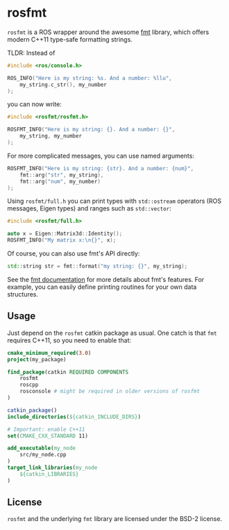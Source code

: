 
rosfmt
======

`rosfmt` is a ROS wrapper around the awesome [fmt] library, which offers
modern C++11 type-safe formatting strings.

TLDR: Instead of

```C++
#include <ros/console.h>

ROS_INFO("Here is my string: %s. And a number: %llu",
    my_string.c_str(), my_number
);
```

you can now write:

```C++
#include <rosfmt/rosfmt.h>

ROSFMT_INFO("Here is my string: {}. And a number: {}",
    my_string, my_number
);
```

For more complicated messages, you can use named arguments:

```C++
ROSFMT_INFO("Here is my string: {str}. And a number: {num}",
    fmt::arg("str", my_string),
    fmt::arg("num", my_number)
);
```

Using `rosfmt/full.h` you can print types with `std::ostream` operators
(ROS messages, Eigen types) and ranges such as `std::vector`:

```C++
#include <rosfmt/full.h>

auto x = Eigen::Matrix3d::Identity();
ROSFMT_INFO("My matrix x:\n{}", x);
```

Of course, you can also use fmt's API directly:

```C++
std::string str = fmt::format("my string: {}", my_string);
```

See the [fmt documentation] for more details about fmt's features. For example,
you can easily define printing routines for your own data structures.

[fmt]: https://github.com/fmtlib/fmt
[fmt documentation]: http://fmtlib.net/

Usage
-----

Just depend on the `rosfmt` catkin package as usual. One catch is that `fmt`
requires C++11, so you need to enable that:

```CMake
cmake_minimum_required(3.0)
project(my_package)

find_package(catkin REQUIRED COMPONENTS
	rosfmt
	roscpp
	rosconsole # might be required in older versions of rosfmt
)

catkin_package()
include_directories(${catkin_INCLUDE_DIRS})

# Important: enable C++11
set(CMAKE_CXX_STANDARD 11)

add_executable(my_node
	src/my_node.cpp
)
target_link_libraries(my_node
	${catkin_LIBRARIES}
)
```

License
-------

`rosfmt` and the underlying `fmt` library are licensed under the BSD-2 license.
